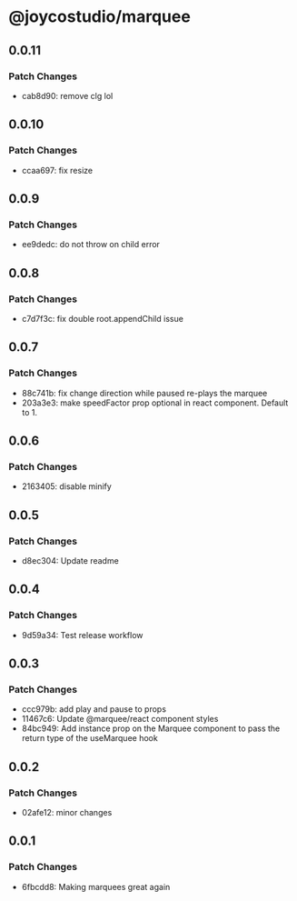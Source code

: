 # @joycostudio/marquee

## 0.0.11

### Patch Changes

- cab8d90: remove clg lol

## 0.0.10

### Patch Changes

- ccaa697: fix resize

## 0.0.9

### Patch Changes

- ee9dedc: do not throw on child error

## 0.0.8

### Patch Changes

- c7d7f3c: fix double root.appendChild issue

## 0.0.7

### Patch Changes

- 88c741b: fix change direction while paused re-plays the marquee
- 203a3e3: make speedFactor prop optional in react component. Default to 1.

## 0.0.6

### Patch Changes

- 2163405: disable minify

## 0.0.5

### Patch Changes

- d8ec304: Update readme

## 0.0.4

### Patch Changes

- 9d59a34: Test release workflow

## 0.0.3

### Patch Changes

- ccc979b: add play and pause to props
- 11467c6: Update @marquee/react component styles
- 84bc949: Add instance prop on the Marquee component to pass the return type of the useMarquee hook

## 0.0.2

### Patch Changes

- 02afe12: minor changes

## 0.0.1

### Patch Changes

- 6fbcdd8: Making marquees great again
